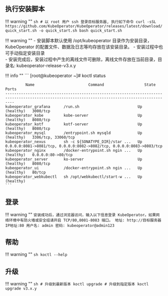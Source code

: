 
## 执行安装脚本

!!! warning ""
    ```sh
    # 以 root 用户 ssh 登录目标服务器, 执行如下命令
    curl -sSL https://github.com/KubeOperator/KubeOperator/releases/latest/download/quick_start.sh -o quick_start.sh
    bash quick_start.sh
    ```

!!! warning ""
    - 安装脚本默认使用 /opt/kubeoperator 目录作为安装目录，KubeOperator 的配置文件、数据及日志等均存放在该安装目录。
    - 安装过程中也可手动指定安装目录  
    - 安装完成后，安装过程中产生的离线文件可删除，离线文件存放在当前目录，目录名: kubeoperator-release-v3.x.y


!!! info ""
    ```
    [root@kubeoperator ~]# koctl status

             Name                        Command                  State                                       Ports
    ------------------------------------------------------------------------------------------------------------------------------------------------
    kubeoperator_grafana      /run.sh                          Up (healthy)   3000/tcp
    kubeoperator_kobe         kobe-server                      Up (healthy)   8080/tcp
    kubeoperator_kotf         kotf-server                      Up (healthy)   8080/tcp
    kubeoperator_mysql        /entrypoint.sh mysqld            Up (healthy)   3306/tcp, 33060/tcp
    kubeoperator_nexus        sh -c ${SONATYPE_DIR}/star ...   Up             0.0.0.0:8081->8081/tcp, 0.0.0.0:8082->8082/tcp, 0.0.0.0:8083->8083/tcp
    kubeoperator_nginx        /docker-entrypoint.sh ngin ...   Up (healthy)   0.0.0.0:80->80/tcp
    kubeoperator_server       ko-server                        Up (healthy)   8080/tcp
    kubeoperator_ui           /docker-entrypoint.sh ngin ...   Up (healthy)   80/tcp
    kubeoperator_webkubectl   sh /opt/webkubectl/start-w ...   Up (healthy)
    ```

## 登录

!!! warning ""
    ```
    安装成功后，通过浏览器访问，输入以下信息登录 KubeOperator。如果网络环境中有防火墙或安全组请开启 TCP/80,8081-8083 端口。
    地址: http://目标服务器IP地址:80
    用户名: admin
    密码: kubeoperator@admin123
    ```

## 帮助

!!! warning ""
    ```sh
    koctl --help
    ```

## 升级

!!! warning ""
    ```sh
    # 升级到最新版本
    koctl upgrade
    # 升级到指定版本
    koctl upgrade v3.x.y
    ```
